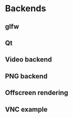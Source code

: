 # Backends

## glfw

## Qt

## Video backend

## PNG backend

## Offscreen rendering

## VNC example
